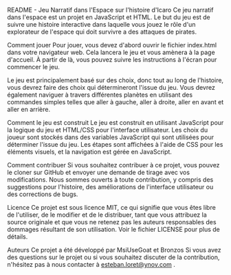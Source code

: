 
README - Jeu Narratif dans l'Espace sur l'histoire d'Icaro
Ce jeu narratif dans l'espace est un projet en JavaScript et HTML. Le but du jeu est de suivre une histoire interactive dans laquelle vous jouez le rôle d'un explorateur de l'espace qui doit survivre a des attaques de pirates.

Comment jouer
Pour jouer, vous devez d'abord ouvrir le fichier index.html dans votre navigateur web. Cela lancera le jeu et vous amènera à la page d'accueil. À partir de là, vous pouvez suivre les instructions à l'écran pour commencer le jeu.

Le jeu est principalement basé sur des choix, donc tout au long de l'histoire, vous devrez faire des choix qui détermineront l'issue du jeu. Vous devrez également naviguer à travers différentes planètes en utilisant des commandes simples telles que aller à gauche, aller à droite, aller en avant et aller en arrière.

Comment le jeu est construit
Le jeu est construit en utilisant JavaScript pour la logique du jeu et HTML/CSS pour l'interface utilisateur. Les choix du joueur sont stockés dans des variables JavaScript qui sont utilisées pour déterminer l'issue du jeu. Les étapes sont affichées à l'aide de CSS pour les éléments visuels, et la navigation est gérée en JavaScript.

Comment contribuer
Si vous souhaitez contribuer à ce projet, vous pouvez le cloner sur GitHub et envoyer une demande de tirage avec vos modifications. Nous sommes ouverts à toute contribution, y compris des suggestions pour l'histoire, des améliorations de l'interface utilisateur ou des corrections de bugs.

Licence
Ce projet est sous licence MIT, ce qui signifie que vous êtes libre de l'utiliser, de le modifier et de le distribuer, tant que vous attribuez la source originale et que vous ne retenez pas les auteurs responsables des dommages résultant de son utilisation. Voir le fichier LICENSE pour plus de détails.

Auteurs
Ce projet a été développé par MsiUseGoat et Bronzos Si vous avez des questions sur le projet ou si vous souhaitez discuter de la contribution, n'hésitez pas à nous contacter à esteban.loret@ynov.com .